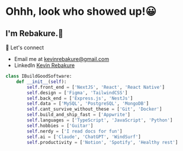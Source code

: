 # Ohhh, look who showed up!😀

## I'm Rebakure.👋
🚀  Let's connect
- Email me at kevinrebakure@gmail.com
- LinkedIn [Kevin Rebakure](https://www.linkedin.com/in/kevin-rebakure-91063a301/)

```python
class IBuildGoodSoftware:
    def __init__(self):
        self.front_end = ['NextJS', 'React', 'React Native']
        self.design = ['Figma', 'TailwindCSS']
        self.back_end = ['Express.js', 'NestJs']
        self.data = ['MySQL', 'PostgreSQL', 'MongoDB']
        self.cant_survive_without_these = ['Git', 'Docker']
        self.build_and_ship_fast = ['Appwrite']
        self.languages = ['TypeScript', 'JavaScript', 'Python']
        self.hobbies = ['Guitar']
        self.nerdy = ['I read docs for fun']
        self.ai = ['Claude', 'ChatGPT', 'WindSurf']
        self.productivity = ['Notion', 'Spotify', 'Healthy rest']
```
